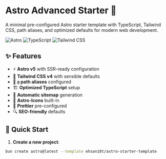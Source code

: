 # Astro Advanced Starter 🚀

A minimal pre-configured Astro starter template with TypeScript, Tailwind CSS, path aliases, and optimized defaults for modern web development.

![Astro](https://img.shields.io/badge/Astro-FF5D01?style=for-the-badge&logo=astro&logoColor=white)
![TypeScript](https://img.shields.io/badge/TypeScript-3178C6?style=for-the-badge&logo=typescript&logoColor=white)
![Tailwind CSS](https://img.shields.io/badge/Tailwind_CSS-06B6D4?style=for-the-badge&logo=tailwind-css&logoColor=white)

## ✨ Features

- ⚡ **Astro v5** with SSR-ready configuration
- 🎨 **Tailwind CSS v4** with sensible defaults
- 📁 **`@` path aliases** configured
- 🏗 **Optimized TypeScript** setup
- 📜 **Automatic sitemap** generation
- 🌟 **Astro-Icons** built-in
- 🧹 **Prettier** pre-configured
- 🔍 **SEO-friendly** defaults

## 🚀 Quick Start

1. **Create a new project**:
```bash
bun create astro@latest --template ehsan18t/astro-starter-template
```
